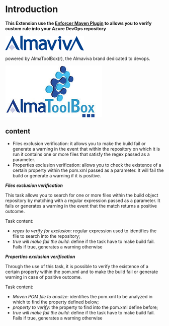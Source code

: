 # Introduction

**This Extension use the [Enforcer Maven Plugin](http://maven.apache.org/plugins/maven-enforcer-plugin/) to allows you to verify custom rule into your Azure DevOps repository**

![](images/Almaviva.jpg) 

powered by AlmaToolBox(r), the Almaviva brand dedicated to devops.

![](images/almatoolbox.jpeg) 

## **content**

- Files exclusion verification: it allows you to make the build fail or generate a warning in the event that within the repository on which it is run it contains one or more files that satisfy the regex passed as a parameter. 
- Properties exclusion verification: allows you to check the existence of a certain property within the pom.xml passed as a parameter. It will fail the build or generate a warning if it is positive.

***Files exclusion verification***

This task allows you to search for one or more files within the build object repository by matching with a regular expression passed as a parameter. It fails or generates a warning in the event that the match returns a positive outcome.

Task content:

- *regex to verify for exclusion*: regular expression used to identifies the file to search into the repository;
- *true will make fail the build*: define if the task have to make build fail. Fails if true, generates a warning otherwise

***Properties exclusion verification***

Through the use of this task, it is possible to verify the existence of a certain property within the pom.xml and to make the build fail or generate warning in case of positive outcome.

Task content:

- *Maven POM file to analize*: identifies the pom.xml to be analyzed in which to find the property defined below;
- *property to verify*: the property to find into the pom.xml define before;
- *true will make fail the build*: define if the task have to make build fail. Fails if true, generates a warning otherwise
